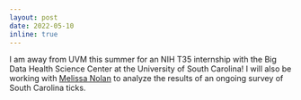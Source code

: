 ```yaml
---
layout: post
date: 2022-05-10
inline: true
---
```


I am away from UVM this summer for an NIH T35 internship with the Big Data Health Science Center at the University of South Carolina! I will also be working with [Melissa Nolan](https://sc.edu/study/colleges_schools/public_health/faculty-staff/nolan_melissa.php) to analyze the results of an ongoing survey of South Carolina ticks.